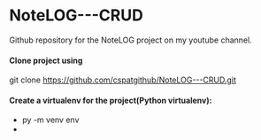 # NoteLOG---CRUD
Github repository for the NoteLOG project on my youtube channel.

#### Clone project using
git clone https://github.com/cspatgithub/NoteLOG---CRUD.git

#### Create a virtualenv for the project(Python virtualenv):
- py -m venv env
-
